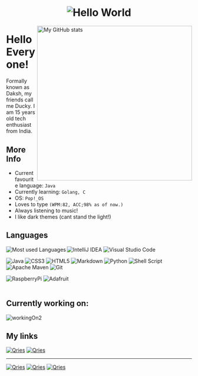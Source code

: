 <h1 align=center><img src="https://readme-typing-svg.herokuapp.com/?font=jetbrains+mono&color=000097&size=22&center=true&vCenter=true&lines=echo%20%27Hello%20World!%27;This%20is%20Ducky's%20GitHub!;Linux%2C+Bash%2C+Python;Java%2C+Golang%2C+MD;;" alt="Hello World"></h1>

<img src="https://github-readme-stats.vercel.app/api?username=TheDucky&show_icons=true&theme=nord" alt="My GitHub stats" width=420px align=right>

# Hello Everyone!

Formally known as Daksh, my friends call me Ducky. I am 15 years old tech enthusiast from India.

## More Info
* Current favourite language: `Java`
* Currently learning: `Golang, C`
* OS: `Pop!_OS`
* Loves to type `(WPM:82, ACC;98% as of now.)`
* Always listening to music!
* I like dark themes (cant stand the light!)

## Languages 

<img src="https://github-readme-stats.vercel.app/api/top-langs/?username=TheDucky&layout=compact&theme=nord&langs_count=12" alt="Most used Languages" align="left">

![IntelliJ IDEA](https://img.shields.io/badge/IntelliJIDEA-000000.svg?style=for-the-badge&logo=intellij-idea&logoColor=white)
![Visual Studio Code](https://img.shields.io/badge/Visual%20Studio%20Code-0078d7.svg?style=for-the-badge&logo=visual-studio-code&logoColor=white)

![Java](https://img.shields.io/badge/java-%23ED8B00.svg?style=for-the-badge&logo=java&logoColor=white)
![CSS3](https://img.shields.io/badge/css3-%231572B6.svg?style=for-the-badge&logo=css3&logoColor=white)
![HTML5](https://img.shields.io/badge/html5-%23E34F26.svg?style=for-the-badge&logo=html5&logoColor=white)
![Markdown](https://img.shields.io/badge/markdown-%23000000.svg?style=for-the-badge&logo=markdown&logoColor=white)
![Python](https://img.shields.io/badge/python-3670A0?style=for-the-badge&logo=python&logoColor=ffdd54)
![Shell Script](https://img.shields.io/badge/shell_script-%23121011.svg?style=for-the-badge&logo=gnu-bash&logoColor=white)
![Apache Maven](https://img.shields.io/badge/Apache%20Maven-C71A36?style=for-the-badge&logo=Apache%20Maven&logoColor=white)
![Git](https://img.shields.io/badge/git-%23F05033.svg?style=for-the-badge&logo=git&logoColor=white)

![RaspberryPi](https://img.shields.io/badge/Raspberry%20Pi-A22846?style=for-the-badge&logo=Raspberry%20Pi&logoColor=white)
![Adafruit](https://img.shields.io/badge/adafruit-000000?style=for-the-badge&logo=adafruit&logoColor=white) <br/> <br/> 

## Currently working on:

<img src="https://github-readme-stats.vercel.app/api/pin/?username=TheDucky&repo=Learning-Golang&theme=nord" alt="workingOn2">


## My links 

<a href="https://open.spotify.com/user/fnwptjr7y693b5rsh0xcj933r?si=e3d970279f9a4c05" target="_blank">
         <img alt="Qries" src="https://img.shields.io/badge/Spotify-1ED760?&style=for-the-badge&logo=spotify&logoColor=white"></a>
        
<a href="https://www.reddit.com/user/mouZe512" target="_blank">
         <img alt="Qries" src="https://img.shields.io/badge/Reddit-FF4500?style=for-the-badge&logo=reddit&logoColor=white"></a>   

<hr>
         
<a href="https://theducky.github.io/jSnip-API/" target="_blank">
         <img alt="Qries" src="https://img.shields.io/static/v1?label=jSnip-API&message=Check%20it%20Out!&color=orange?style=for-the-badge&logo=appveyor"></a>
         
<a href="https://theducky.github.io/HelloWorld-API/" target="_blank">
         <img alt="Qries" src="https://img.shields.io/static/v1?label=HelloWorld!-API&message=Check%20it%20Out!&color=orange?style=for-the-badge&logo=appveyor"></a>
         
<a href="https://theducky.github.io/Html-Basics/" target="_blank">
         <img alt="Qries" src="https://img.shields.io/static/v1?label=HTML basics&message=Check%20it%20Out!&color=orange?style=for-the-badge&logo=appveyor"></a>
         
